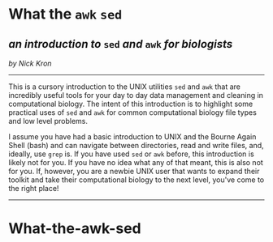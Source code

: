 **What the `awk` `sed`**
===================
_an introduction to_ `sed` _and_ `awk` _for biologists_
----------------------------------------------------------
_by Nick Kron_

---

This is a cursory introduction to the UNIX utilities `sed` and `awk` that are incredibly useful tools for your day to day data management and cleaning in computational biology. The intent of this introduction is to highlight some practical uses of `sed` and `awk` for common computational biology file types and low level problems.

I assume you have had a basic introduction to UNIX and the Bourne Again Shell (bash) and can navigate between directories, read and write files, and, ideally, use `grep` is. If you have used `sed` or `awk` before, this introduction is likely not for you. If you have no idea what any of that meant, this is also not for you. If, however, you are a newbie UNIX user that wants to expand their toolkit and take their computational biology to the next level, you've come to the right place!

---
# What-the-awk-sed
